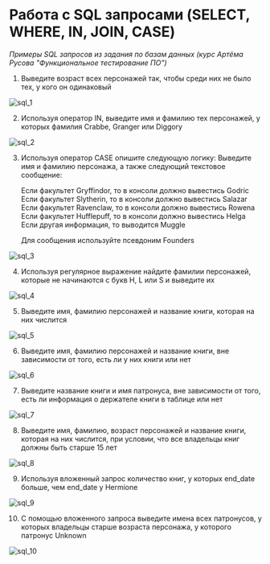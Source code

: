 # Работа с SQL запросами (SELECT, WHERE, IN, JOIN, CASE)
*Примеры SQL запросов из задания по базам данных (курс Артёма Русова "Функциональное тестирование ПО")*


1. Выведите возраст всех персонажей так, чтобы среди них не было тех, у кого он одинаковый  

![sql_1](https://github.com/juuliadidenko/sql_home_assignment/assets/104693196/2d07e136-ab5c-4c54-bbdf-6b81957ae867)


2. Используя оператор IN, выведите имя и фамилию тех персонажей, у которых фамилия Crabbe, Granger или Diggory

![sql_2](https://github.com/juuliadidenko/sql_home_assignment/assets/104693196/166211f2-acd9-4486-8c00-115e89325b22)


3. Используя оператор CASE опишите следующую логику:
   Выведите имя и фамилию персонажа, а также следующий текстовое сообщение:  

   Если факультет Gryffindor, то в консоли должно вывестись Godric  
   Если факультет Slytherin, то в консоли должно вывестись Salazar  
   Если факультет Ravenclaw, то в консоли должно вывестись Rowena  
   Если факультет Hufflepuff, то в консоли должно вывестись Helga  
   Если другая информация, то выводится Muggle  

   Для сообщения используйте псевдоним Founders

![sql_3](https://github.com/juuliadidenko/sql_home_assignment/assets/104693196/a0dda39b-d9b2-4217-b771-89c09522211f)


4. Используя регулярное выражение найдите фамилии персонажей, которые не начинаются с букв H, L или S и выведите их

![sql_4](https://github.com/juuliadidenko/sql_home_assignment/assets/104693196/b00f1b4b-d0a9-4fca-8cbe-affad50d7e10)


5. Выведите имя, фамилию персонажей и название книги, которая на них числится

![sql_5](https://github.com/juuliadidenko/sql_home_assignment/assets/104693196/8c96d8c8-3f2a-44c0-a810-6b1dd6c91986)


6. Выведите имя, фамилию персонажей и название книги, вне зависимости от того, есть ли у них книги или нет

![sql_6](https://github.com/juuliadidenko/sql_home_assignment/assets/104693196/a0a7e3ad-eaae-456a-a5fc-e8097a7c9c7f)


7. Выведите название книги и имя патронуса, вне зависимости от того, есть ли информация о держателе книги в таблице или нет

![sql_7](https://github.com/juuliadidenko/sql_home_assignment/assets/104693196/a1378671-ba07-4444-95ce-3fd04530df92)


8. Выведите имя, фамилию, возраст персонажей и название книги, которая на них числится, при условии, что все владельцы книг должны быть старше 15 лет

![sql_8](https://github.com/juuliadidenko/sql_home_assignment/assets/104693196/2735aeb4-a32e-4d32-8a76-bd044d4741a7)


9. Используя вложенный запрос количество книг, у которых end_date больше, чем end_date у Hermione

![sql_9](https://github.com/juuliadidenko/sql_home_assignment/assets/104693196/6912bd92-b17b-484c-a73c-8c921ac15012)


10. С помощью вложенного запроса выведите имена всех патронусов, у которых владельцы старше возраста персонажа, у которого патронус Unknown

![sql_10](https://github.com/juuliadidenko/sql_home_assignment/assets/104693196/3e27403e-7d0b-49ba-812c-a12fc97fdfeb)



